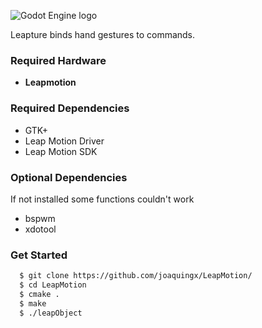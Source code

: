 ![Godot Engine logo](https://i.imgur.com/CQ2m3Ml.png)

Leapture binds hand gestures to commands.

### Required Hardware
 * **Leapmotion**
### Required Dependencies
 * GTK+
 * Leap Motion Driver
 * Leap Motion SDK

### Optional Dependencies
If not installed some functions couldn't work
 * bspwm
 * xdotool

### Get Started

```sh
  $ git clone https://github.com/joaquingx/LeapMotion/
  $ cd LeapMotion
  $ cmake .
  $ make
  $ ./leapObject
```

